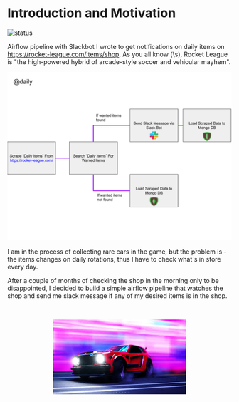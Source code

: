 # Introduction and Motivation
![status](https://circleci.com/gh/Masamerc/fennec-alert.svg?style=shield)

Airflow pipeline with Slackbot I wrote to get notifications on daily items on https://rocket-league.com/items/shop.
As you all know (\s), Rocket League is "the high-powered hybrid of arcade-style soccer and vehicular mayhem".
<p align="center">
  <img src="assets/fennec-alert-flow.svg" />
</p>
I am in the process of collecting rare cars in the game, but the problem is - the items changes on daily rotations, thus I have to check what's in store every day.

After a couple of months of checking the shop in the morning only to be disappointed, I decided to build a simple airflow pipeline that watches the shop and send me slack message if any of my desired items is in the shop.

<br>
<p align="center">
  <img src="assets/beautiful_beast.png" />
</p>
